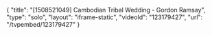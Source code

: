 {
    "title": "[1508521049] Cambodian Tribal Wedding - Gordon Ramsay",
    "type": "solo",
    "layout": "iframe-static",
    "videoId": "123179427",
    "url": "\/tvpembed\/123179427"
}
